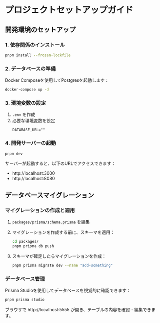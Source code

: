 # プロジェクトセットアップガイド

## 開発環境のセットアップ

### 1. 依存関係のインストール

```bash
pnpm install --frozen-lockfile
```

### 2. データベースの準備

Docker Composeを使用してPostgresを起動します：

```bash
docker-compose up -d
```

### 3. 環境変数の設定

1. `.env` を作成
2. 必要な環境変数を設定
   ```
   DATABASE_URL=""
   ```

### 4. 開発サーバーの起動

```bash
pnpm dev
```

サーバーが起動すると、以下のURLでアクセスできます：

- http://localhost:3000
- http://localhost:8080

## データベースマイグレーション

### マイグレーションの作成と適用

1. `packages/prisma/schema.prisma` を編集

2. マイグレーションを作成する前に、スキーマを適用：
   ```bash
   cd packages/
   pnpm prisma db push
   ```
3. スキーマが確定したらマイグレーションを作成：
   ```bash
   pnpm prisma migrate dev --name "add-something"
   ```

### データベース管理

Prisma Studioを使用してデータベースを視覚的に確認できます：

```bash
pnpm prisma studio
```

ブラウザで http://localhost:5555 が開き、テーブルの内容を確認・編集できます。
